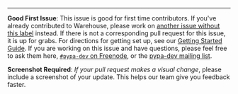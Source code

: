 <!-- Issue text below -->

<!-- End issue text, leave the following intact -->
---

**Good First Issue**: This issue is good for first time contributors. If you've already contributed to Warehouse, please work on [another issue without this label](https://github.com/pypa/warehouse/issues?utf8=%E2%9C%93&q=is%3Aissue+is%3Aopen+-label%3A%22good+first+issue%22) instead. If there is not a corresponding pull request for this issue, it is up for grabs. For directions for getting set up, see our [Getting Started Guide](https://warehouse.pypa.io/development/getting-started/). If you are working on this issue and have questions, please feel free to ask them here, [`#pypa-dev` on Freenode](https://webchat.freenode.net/?channels=%23pypa-dev), or the [pypa-dev mailing list](https://groups.google.com/forum/#!forum/pypa-dev).

**Screenshot Required**: *If your pull request makes a visual change*, please include a screenshot of your update. This helps our team give you feedback faster.
